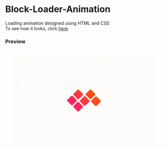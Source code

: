 # Block-Loader-Animation
Loading animation designed using HTML and CSS <br>
To see how it looks, click [here](https://glassmorphism-login-form-example.netlify.app/).

### Preview <br> <br>

![preview img](https://github.com/isaddemir/Block-Loader-Animation/blob/main/Assets/img/preview.gif?raw=true)
